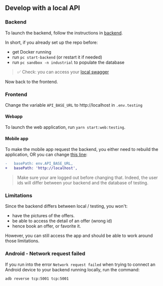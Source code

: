 ## Develop with a local API

### Backend

To launch the backend, follow the instructions in [backend](https://github.com/pass-culture/pass-culture-main/#api).

In short, if you already set up the repo before:

- get Docker running
- run `pc start-backend` (or restart it if needed)
- run `pc sandbox -n industrial` to populate the database

> ✅ Check: you can access your [local swagger](http://localhost/native/v1/swagger#/default/get_)

Now back to the frontend.

### Frontend

Change the variable `API_BASE_URL` to http://localhost in `.env.testing`

#### Webapp

To launch the web application, run `yarn start:web:testing`.

#### Mobile app

To make the mobile app request the backend, you either need to rebuild the application, OR you can change [this line](https://github.com/pass-culture/pass-culture-app-native/blob/984aaf165b1c31e6d51c27692ea2e2db6b5a5ac8/src/api/api.ts#L7):

```diff
-   basePath: env.API_BASE_URL,
+   basePath: 'http://localhost',
```

> Make sure your are logged out before changing that. Indeed, the user ids will differ between your backend and the database of testing.

### Limitations

Since the backend differs between local / testing, you won't:

- have the pictures of the offers.
- be able to access the detail of an offer (wrong id)
- hence book an offer, or favorite it.

However, you can still access the app and should be able to work around those limitations.

### Android - Network request failed

If you run into the error `Network request failed` when trying to connect an Android device to your backend running locally, run the command:

```
adb reverse tcp:5001 tcp:5001
```
